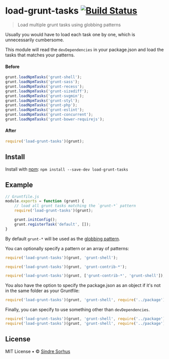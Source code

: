 # load-grunt-tasks [![Build Status](https://secure.travis-ci.org/sindresorhus/load-grunt-tasks.png?branch=master)](http://travis-ci.org/sindresorhus/load-grunt-tasks)

> Load multiple grunt tasks using globbing patterns

Usually you would have to load each task one by one, which is unnecessarily cumbersome.

This module will read the `devDependencies` in your package.json and load the tasks that matches your patterns.


#### Before

```js
grunt.loadNpmTasks('grunt-shell');
grunt.loadNpmTasks('grunt-sass');
grunt.loadNpmTasks('grunt-recess');
grunt.loadNpmTasks('grunt-sizediff');
grunt.loadNpmTasks('grunt-svgmin');
grunt.loadNpmTasks('grunt-styl');
grunt.loadNpmTasks('grunt-php');
grunt.loadNpmTasks('grunt-eslint');
grunt.loadNpmTasks('grunt-concurrent');
grunt.loadNpmTasks('grunt-bower-requirejs');
```

#### After

```js
require('load-grunt-tasks')(grunt);
```


## Install

Install with [npm](https://npmjs.org/package/load-grunt-tasks): `npm install --save-dev load-grunt-tasks`


## Example

```js
// Gruntfile.js
module.exports = function (grunt) {
	// load all grunt tasks matching the `grunt-*` pattern
	require('load-grunt-tasks')(grunt);

	grunt.initConfig();
	grunt.registerTask('default', []);
}
```

By default `grunt-*` will be used as the [globbing pattern](https://github.com/isaacs/minimatch).

You can optionally specify a pattern or an array of patterns:

```js
require('load-grunt-tasks')(grunt, 'grunt-shell');
```

```js
require('load-grunt-tasks')(grunt, 'grunt-contrib-*');
```

```js
require('load-grunt-tasks')(grunt, ['grunt-contrib-*', 'grunt-shell']);
```

You also have the option to specify the package.json as an object if it's not in the same folder as your Gruntfile:

```js
require('load-grunt-tasks')(grunt, 'grunt-shell', require('../package'));
```

Finally, you can specify to use something other than `devDependencies`. 

```js
require('load-grunt-tasks')(grunt, 'grunt-shell', require('../package'), 'peerDependencies');
require('load-grunt-tasks')(grunt, 'grunt-shell', require('../package'), ['devDependencies', 'peerDependencies']);
```


## License

MIT License • © [Sindre Sorhus](http://sindresorhus.com)
